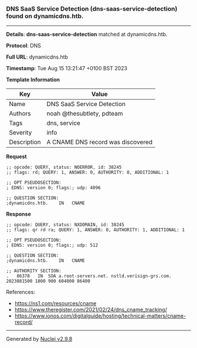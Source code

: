 ### DNS SaaS Service Detection (dns-saas-service-detection) found on dynamicdns.htb.

----
**Details**: **dns-saas-service-detection** matched at dynamicdns.htb.

**Protocol**: DNS

**Full URL**: dynamicdns.htb

**Timestamp**: Tue Aug 15 13:21:47 +0100 BST 2023

**Template Information**

| Key | Value |
| --- | --- |
| Name | DNS SaaS Service Detection |
| Authors | noah @thesubtlety, pdteam |
| Tags | dns, service |
| Severity | info |
| Description | A CNAME DNS record was discovered |

**Request**
```http
;; opcode: QUERY, status: NOERROR, id: 38245
;; flags: rd; QUERY: 1, ANSWER: 0, AUTHORITY: 0, ADDITIONAL: 1

;; OPT PSEUDOSECTION:
; EDNS: version 0; flags:; udp: 4096

;; QUESTION SECTION:
;dynamicdns.htb.	IN	 CNAME

```

**Response**
```http
;; opcode: QUERY, status: NXDOMAIN, id: 38245
;; flags: qr rd ra; QUERY: 1, ANSWER: 0, AUTHORITY: 1, ADDITIONAL: 1

;; OPT PSEUDOSECTION:
; EDNS: version 0; flags:; udp: 512

;; QUESTION SECTION:
;dynamicdns.htb.	IN	 CNAME

;; AUTHORITY SECTION:
.	86378	IN	SOA	a.root-servers.net. nstld.verisign-grs.com. 2023081500 1800 900 604800 86400

```

References: 
- https://ns1.com/resources/cname
- https://www.theregister.com/2021/02/24/dns_cname_tracking/
- https://www.ionos.com/digitalguide/hosting/technical-matters/cname-record/

----

Generated by [Nuclei v2.9.8](https://github.com/projectdiscovery/nuclei)